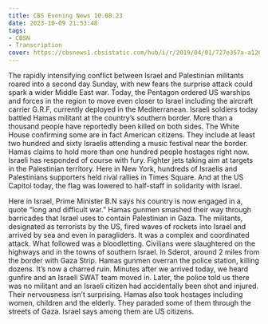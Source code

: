 ```yaml
---
title: CBS Evening News 10.08.23
date: 2023-10-09 21:53:48
tags:
- CBSN
- Transcription
cover: https://cbsnews1.cbsistatic.com/hub/i/r/2019/04/01/727e357a-a126-4138-a2c5-4d3222669d57/thumbnail/640x360/3ff2761028dc5c65cc4f07acd54bcd5c/cbsn2-logo-1920x1080.jpg
---
```

The rapidly intensifying conflict between Israel and Palestinian militants roared into a second day Sunday, with new fears the surprise attack could spark a wider Middle East war. Today, the Pentagon ordered US warships and forces in the region to move even closer to Israel including the aircraft carrier G.R.F, currently deployed in the Mediterranean. Israeli soldiers today battled Hamas militant at the country’s southern border. More than a thousand people have reportedly been killed on both sides. The White House confirming some are in fact American citizens. They include at least two hundred and sixty Israelis attending a music festival near the border. Hamas claims to hold more than one hundred people hostages right now. Israeli has responded of course with fury. Fighter jets taking aim at targets in the Palestinian territory. Here in New York, hundreds of Israelis and Palestinians supporters held rival rallies in Times Square. And at the US Capitol today, the flag was lowered to half-staff in solidarity with Israel. 

Here in Israel, Prime Minister B.N says his country is now engaged in a, quote “long and difficult war.” Hamas gunmen smashed their way through barricades that Israel uses to contain Palestinian in Gaza. The militants, designated as terrorists by the US, fired waves of rockets into Israel and arrived by sea and even in paragliders. It was a complex and coordinated attack. What followed was a bloodletting. Civilians were slaughtered on the highways and in the towns of southern Israel. In Sderot, around 2 miles from the border with Gaza Strip. Hamas gunmen overran the police station, killing dozens. It’s now a charred ruin. Minutes after we arrived today, we heard gunfire and an Israeli SWAT team moved in. Later, the police told us there was no militant and an Israeli citizen had accidentally been shot and injured. Their nervousness isn’t surprising. Hamas also took hostages including women, children and the elderly. They paraded some of them through the streets of Gaza. Israel says among them are US citizens. 
